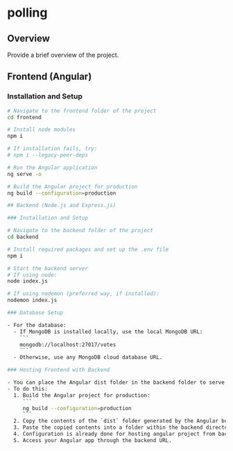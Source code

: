 # polling

## Overview

Provide a brief overview of the project.

## Frontend (Angular)

### Installation and Setup

```bash
# Navigate to the frontend folder of the project
cd frontend

# Install node modules
npm i

# If installation fails, try:
# npm i --legacy-peer-deps

# Run the Angular application
ng serve -o

# Build the Angular project for production
ng build --configuration=production

## Backend (Node.js and Express.js)

### Installation and Setup

# Navigate to the backend folder of the project
cd backend

# Install required packages and set up the .env file
npm i

# Start the backend server
# If using node:
node index.js

# If using nodemon (preferred way, if installed):
nodemon index.js

### Database Setup

- For the database:
  - If MongoDB is installed locally, use the local MongoDB URL:
    ```
    mongodb://localhost:27017/votes
    ```
  - Otherwise, use any MongoDB cloud database URL.

### Hosting Frontend with Backend

- You can place the Angular dist folder in the backend folder to serve the frontend Angular app from the backend as well.
- To do this:
  1. Build the Angular project for production:
     ```
     ng build --configuration=production
     ```
  2. Copy the contents of the `dist` folder generated by the Angular build.
  3. Paste the copied contents into a folder within the backend directory, for example, `backend/dist`.
  4. Configuration is already done for hosting angular project from backend in index.js file
  5. Access your Angular app through the backend URL.

